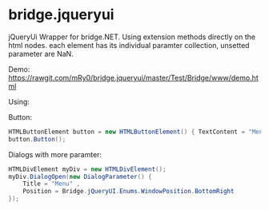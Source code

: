# bridge.jqueryui
jQueryUi Wrapper for bridge.NET.
Using extension methods directly on the html nodes.
each element has its individual paramter collection, unsetted parameter are NaN.

Demo: https://rawgit.com/mRy0/bridge.jqueryui/master/Test/Bridge/www/demo.html

Using:

Button:
```c#
HTMLButtonElement button = new HTMLButtonElement() { TextContent = "Menu" };
button.Button();
```

Dialogs with more paramter:
```c#
HTMLDivElement myDiv = new HTMLDivElement();
myDiv.DialogOpen(new DialogParameter() { 
    Title = "Menu" , 
    Position = Bridge.jQueryUI.Enums.WindowPosition.BottomRight
});
```
